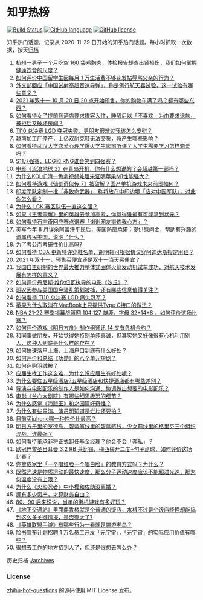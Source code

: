 # 知乎热榜
[![Build Status](https://github.com/ToWeLong/zhihu-hot-questions/workflows/CI/badge.svg)](https://github.com/ToWeLong/zhihu-hot-questions/actions)
[![GitHub language](https://img.shields.io/badge/language-golang-orange.svg)](https://golang.org/)
[![GitHub license](https://img.shields.io/github/license/ToWeLong/zhihu-hot-questions)](https://github.com/ToWeLong/zhihu-hot-questions/blob/main/LICENSE)

知乎热门话题，记录从 2020-11-29 日开始的知乎热门话题。每小时抓取一次数据，按天[归档](./archives)

<!-- BEGIN -->

1. [杭州一男子一个月吃空 160 袋鸡胸肉，体检报告却查出肾损伤，我们如何掌握健康饮食的尺度？](https://www.zhihu.com/question/493277093)
1. [如何评价中国留学生因每月 1 万生活费不够花发帖辱骂父亲的行为？](https://www.zhihu.com/question/493072693)
1. [外交部回应「中国试射高超音速导弹」，称是例行航天器试验，这一试验有哪些意义？](https://www.zhihu.com/question/493247885)
1. [2021 年双十一 10 月 20 日 20 点开始预售，你的购物车满了吗？都有哪些东西？](https://www.zhihu.com/question/493322865)
1. [如何看待女子提前到酒店要求撵客入住，睡醒后以「不喜欢」为由要求退款，被拒后又破坏房间？](https://www.zhihu.com/question/493266910)
1. [TI10 总决赛 LGD 夺冠失败，男朋友很难过我该怎么安慰？](https://www.zhihu.com/question/493037120)
1. [越南加工厂停产，上亿双耐克鞋无法交货，将产生哪些影响？](https://www.zhihu.com/question/493016686)
1. [如何看待武汉大学恋爱心理学爆火学生爬窗听课？大学生需要学习怎样恋爱吗？](https://www.zhihu.com/question/493301827)
1. [S11八强赛，EDG和 RNG谁会笑到四强赛？](https://www.zhihu.com/question/493195860)
1. [电影《流浪地球 2》在青岛开机，你有什么想说的？会超越第一部吗？](https://www.zhihu.com/question/492543746)
1. [为什么KOL们清一色拿视频处理来证明苹果M1性能强大？](https://www.zhihu.com/question/460373656)
1. [如何看待游戏《仙剑奇侠传 7》被破解？国产单机游戏未来前景如何？](https://www.zhihu.com/question/493060450)
1. [印度军队定制一批「非致命武器」，称将放在中印边境「应对中国军队」，对此你怎么看？](https://www.zhihu.com/question/493416204)
1. [为什么 LCK 赛区队伍一直这么强？](https://www.zhihu.com/question/492644323)
1. [如果《王者荣耀》里的英雄去参加高考，你觉得谁最有可能拿到状元？](https://www.zhihu.com/question/405770200)
1. [如何看待石宇奇回应赛点退赛「谢谢网友锻炼我心态」？](https://www.zhihu.com/question/492956481)
1. [美军今年 8 月误杀阿富汗平民后，美国防部承诺：提供慰问金，帮助有兴趣的遗属移民美国，说明了什么？](https://www.zhihu.com/question/493031181)
1. [为了考公而考研性价比高吗?](https://www.zhihu.com/question/492076754)
1. [如何看待 CBA 更新特许穿鞋名单，胡明轩可根据协议穿阿迪达斯指定用鞋？](https://www.zhihu.com/question/492787331)
1. [2021 年双十一，预售买便宜还是双十一当天买便宜？](https://www.zhihu.com/question/489979828)
1. [我国自主研制的世界最大推力整体式固体火箭发动机试车成功，对航天技术发展有怎样的意义？](https://www.zhihu.com/question/493255962)
1. [如何评价丹尼斯·维伦纽瓦执导的电影《沙丘》？](https://www.zhihu.com/question/417151787)
1. [班农因参与美国国会骚乱策划被捕，还有哪些信息值得关注？](https://www.zhihu.com/question/493410245)
1. [如何看待 TI10 总决赛 LGD 痛失冠军？](https://www.zhihu.com/question/492993196)
1. [苹果为什么取消在MacBook上只提供Type C接口的做法？](https://www.zhihu.com/question/493201692)
1. [NBA 21-22 赛季揭幕战篮网 104:127 雄鹿，字母 32+14+8 ，如何评价这场比赛？](https://www.zhihu.com/question/493402823)
1. [如何评价游戏《明日方舟》制作组通讯 14 又有危机合约？](https://www.zhihu.com/question/493327947)
1. [和同事做朋友，开始觉得她特别单纯真诚，但其实她又好像很有心机利用别人，这种人到底是什么样的存在？](https://www.zhihu.com/question/492932503)
1. [如何快速落户上海，上海户口到底有什么好处？](https://www.zhihu.com/question/455579654)
1. [如何评价和总结《功勋》的八个单元短剧？](https://www.zhihu.com/question/492863024)
1. [如何选购羽绒被？](https://www.zhihu.com/question/21863355)
1. [应届生找工作这么难，为什么说应届生有好处呢？](https://www.zhihu.com/question/490813794)
1. [为什么要住五星级酒店?五星级酒店和快捷酒店都有哪些差别？](https://www.zhihu.com/question/25257575)
1. [导演与电影配乐的制作人是如何沟通、协调做出想要的电影配乐？](https://www.zhihu.com/question/21195215)
1. [电影《兰心大剧院》有哪些细思极恐的细节？](https://www.zhihu.com/question/492498992)
1. [为什么感觉《海贼王》和之国篇好奇怪？](https://www.zhihu.com/question/396342020)
1. [为什么有些导演、演员明知道是烂片还要拍？](https://www.zhihu.com/question/492998645)
1. [目前买iphone哪一种性价比最高？](https://www.zhihu.com/question/282716004)
1. [明日方舟里的罗德岛，碧蓝航线里的碧蓝航线，少女前线里的格里芬三个组织混战，谁最强？](https://www.zhihu.com/question/491842380)
1. [如何看待董承非将正式卸任基金经理？他会不会「奔私」？](https://www.zhihu.com/question/493265931)
1. [欧冠巴黎圣日耳曼 3:2 RB 莱比锡，梅西梅开二度+勺子点球，如何评价这场比赛？](https://www.zhihu.com/question/493399695)
1. [你赞成家里「一个唱红脸一个唱白脸」的教育方式吗？为什么？](https://www.zhihu.com/question/336332087)
1. [既然光速是物质运动的最快速度，那么分子运动速度应该不能超过光速，那为何温度没有上限？](https://www.zhihu.com/question/489589833)
1. [为什么《火影忍者》中小樱和佐助没离婚？](https://www.zhihu.com/question/492725003)
1. [拥有多少资产，才算财务自由？](https://www.zhihu.com/question/443106237)
1. [80、90 后来说说，当年的街机游戏有多好玩？](https://www.zhihu.com/question/492627076)
1. [《地下交通站》里面鼎香楼就是个普通的饭店，水根不过是个饭店经理却能搞到这么多关键情报，是否夸大了?](https://www.zhihu.com/question/487918531)
1. [《英雄联盟手游》有哪些行为一看就是端游老鸟？](https://www.zhihu.com/question/493163930)
1. [脸书宣布计划招聘 1 万名员工开发「元宇宙」，「元宇宙」的实际应用价值有哪些？](https://www.zhihu.com/question/493121373)
1. [很想去工作的地方招到人了，但还是很想去怎么办？](https://www.zhihu.com/question/484855449)

<!-- END -->

历史归档 [./archives](./archives)


### License
[zhihu-hot-questions](https://github.com/towelong/zhihu-hot-questions) 的源码使用 MIT License 发布。